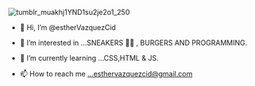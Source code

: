 ![tumblr_muakhj1YND1su2je2o1_250](https://user-images.githubusercontent.com/97129380/168486153-4057fb86-b7a4-4f96-903f-20dec2545ea1.gif)
- 👋 Hi, I’m @estherVazquezCid
- 👀 I’m interested in ...SNEAKERS 👟🖤 , BURGERS AND PROGRAMMING.
- 🌱 I’m currently learning ...CSS,HTML & JS.

- 📫 How to reach me ...esthervazquezcid@gmail.com




